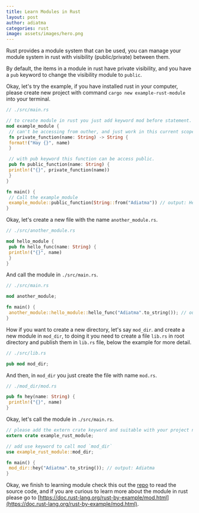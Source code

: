 ```yaml
---
title: Learn Modules in Rust
layout: post
author: adiatma
categories: rust
image: assets/images/hero.png
---
```


Rust provides a module system that can be used, you can manage your module system in rust with visibility (public/private) between them.

By default, the items in a module in rust have private visibility, and you have a `pub` keyword to change the visibility module to `public`.

Okay, let's try the example, if you have installed rust in your computer, please create new project with command `cargo new example-rust-module` into your terminal.

```rust
// ./src/main.rs

// to create module in rust you just add keyword mod before statement.
mod example_module {
 // can't be accessing from outher, and just work in this current scope.
 fn private_function(name: String) -> String {
 format!("Hay {}", name)
 }

 // with pub keyword this function can be access public.
 pub fn public_function(name: String) {
 println!("{}", private_function(name))
 }
}

fn main() {
 // Call the example_module
 example_module::public_function(String::from("Adiatma")) // output: Hey Adiatma
}
```

Okay, let's create a new file with the name `another_module.rs`.

```rust
// ./src/another_module.rs

mod hello_module {
 pub fn hello_func(name: String) {
 println!("{}", name)
 }
}
```

And call the module in `./src/main.rs`.

```rust
// ./src/main.rs

mod another_module;

fn main() {
 another_module::hello_module::hello_func("Adiatma".to_string()); // output: Adiatma
}
```

How if you want to create a new directory, let's say `mod_dir`. and create a new module in `mod_dir`, to doing it you need to create a file `lib.rs` in root directory and publish them in `lib.rs` file, below the example for more detail.

```rust
// ./src/lib.rs

pub mod mod_dir;
```

And then, in `mod_dir` you just create the file with name `mod.rs`.

```rust
// ./mod_dir/mod.rs

pub fn hey(name: String) {
 println!("{}", name)
}
```

Okay, let's call the module in `./src/main.rs`.

```rust
// please add the extern crate keyword and suitable with your project name. example `example_rust_module`.
extern crate example_rust_module;

// add use keyword to call mod `mod_dir`
use example_rust_module::mod_dir;

fn main() {
 mod_dir::hey("Adiatma".to_string()); // output: Adiatma
}
```

Okay, we finish to learning module check this out the [repo](https://github.com/adiatma/example-rust-module) to read the source code, and if you are curious to learn more about the module in rust please go to [https://doc.rust-lang.org/rust-by-example/mod.html](https://doc.rust-lang.org/rust-by-example/mod.html).